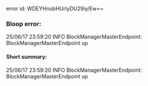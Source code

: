 error id: WDEYHnobHUrlyDU29iy/Ew==
### Bloop error:

25/06/17 23:59:20 INFO BlockManagerMasterEndpoint: BlockManagerMasterEndpoint up
#### Short summary: 

25/06/17 23:59:20 INFO BlockManagerMasterEndpoint: BlockManagerMasterEndpoint up